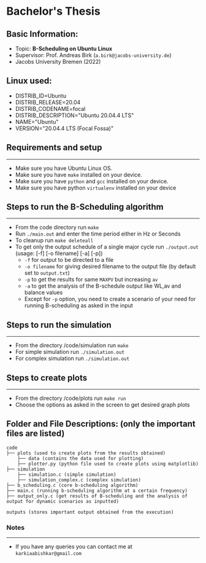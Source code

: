 # Bachelor's Thesis

## Basic Information:
* Topic: **B-Scheduling on Ubuntu Linux**
* Supervisor: Prof. Andreas Birk (`a.birk@jacobs-university.de`)
* Jacobs University Bremen (2022)

## Linux used:
* DISTRIB_ID=Ubuntu
* DISTRIB_RELEASE=20.04
* DISTRIB_CODENAME=focal
* DISTRIB_DESCRIPTION="Ubuntu 20.04.4 LTS"
* NAME="Ubuntu"
* VERSION="20.04.4 LTS (Focal Fossa)"

## Requirements and setup
---------------------------------------------
* Make sure you have Ubuntu Linux OS. 
* Make sure you have `make` installed on your device.
* Make sure you have `python` and `gcc` installed on your device.
* Make sure you have python `virtualenv` installed on your device

## Steps to run the B-Scheduling algorithm
---------------------------------------------
* From the code directory run `make`
* Run `./main.out` and enter the time period either in Hz or Seconds
* To cleanup run `make deleteall`
* To get only the output schedule of a single major cycle run `./output.out` (usage: [-f] [-o filename] [-a] [-p])
  * `-f` for output to be directed to a file
  * `-o filename` for giving desired filename to the output file (by default set to `output.txt`)
  * `-p` to get the results for same `MAXPV` but increasing `av`
  * `-a` to get the analysis of the B-schedule output like WL,av and balance values
  * Except for `-p` option, you need to create a scenario of your need for running B-scheduling as asked in the input

## Steps to run the simulation
---------------------------------------------
* From the directory /code/simulation run `make`
* For simple simulation run `./simulation.out`
* For complex simulation run `./simulation.out` 

## Steps to create plots
---------------------------------------------
* From the directory /code/plots run `make run`
* Choose the options as asked in the screen to get desired graph plots


## Folder and File Descriptions: (only the important files are listed)

    code
    ├── plots (used to create plots from the results obtained)
        ├── data (contains the data used for plotting)
        ├── plotter.py (python file used to create plots using matplotlib)
    ├── simulation
        ├── simulation.c (simple simulation)
        ├── simulation_complex.c (complex simulation)
    ├── b_scheduling.c (core b-scheduling algorithm)
    ├── main.c (running b-scheduling algorithm at a certain frequency)
    ├── output_only.c (get results of B-scheduling and the analysis of output for dynamic scenarios as inputted)

    outputs (stores important output obtained from the execution)


### Notes
------------------------------
* If you have any queries you can contact me at `karkiaabishkar@gmail.com`